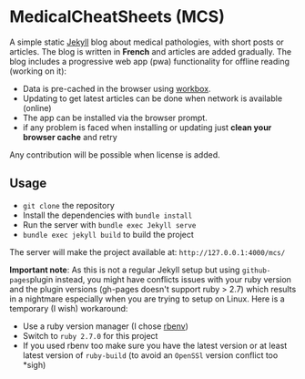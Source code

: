 # MedicalCheatSheets (MCS)

A simple static [Jekyll](https://jekyllrb.com/) blog about medical pathologies, with short posts or articles. The blog is written in **French** and articles are added gradually. The blog includes a progressive web app (pwa) functionality for offline reading (working on it):

- Data is pre-cached in the browser using [workbox](https://developers.google.com/web/tools/workbox/).
- Updating to get latest articles can be done when network is available (online)
- The app can be installed via the browser prompt.
- if any problem is faced when installing or updating just **clean your browser cache** and retry

Any contribution will be possible when license is added.

## Usage

- `git clone` the repository
- Install the dependencies with `bundle install`
- Run the server with `bundle exec Jekyll serve`
- `bundle exec jekyll build` to build the project

The server will make the project available at: `http://127.0.0.1:4000/mcs/`

**Important note**: As this is not a regular Jekyll setup but using `github-pages`plugin instead,
you might have conflicts issues with your ruby version and the plugin versions (gh-pages doesn't support ruby > 2.7) which results in a nightmare especially when you are trying to setup on Linux. Here is a temporary (I wish) workaround:

- Use a ruby version manager (I chose [rbenv](https://github.com/rbenv/rbenv))
- Switch to `ruby 2.7.0` for this project
- If you used rbenv too make sure you have the latest version or at least latest version
of `ruby-build` (to avoid an `OpenSSl` version conflict too *sigh)

<!-- TODO:
- add contributing, code of conduct, license support resources...
-->
